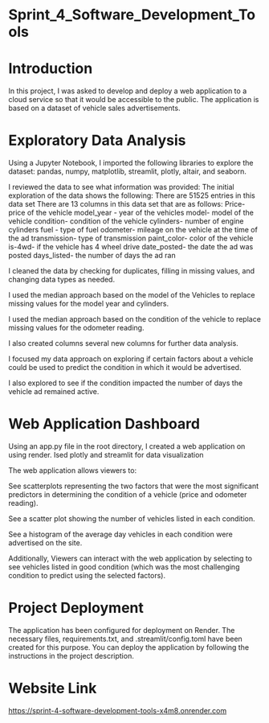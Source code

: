# Sprint_4_Software_Development_Tools

# Introduction
In this project, I was asked to develop and deploy a web application to a cloud service so that it would be accessible to the public. The application is based on a dataset of vehicle sales advertisements.

# Exploratory Data Analysis
Using a Jupyter Notebook, I imported the following libraries to explore the dataset: pandas, numpy, matplotlib, streamlit, plotly, altair, and seaborn.

I reviewed the data to see what information was provided:
The initial exploration of the data shows the following:
There are 51525 entries in this data set
There are 13 columns in this data set that are as follows:
    Price- price of the vehicle
    model_year - year of the vehicles
    model- model of the vehicle
    condition- condition of the vehicle
    cylinders- number of engine cylinders
    fuel - type of fuel
    odometer- mileage on the vehicle at the time of the ad
    transmission- type of transmission
    paint_color- color of the vehicle
    is-4wd- if the vehicle has 4 wheel drive
    date_posted- the date the ad was posted
    days_listed- the number of days the ad ran 

I cleaned the data by checking for duplicates, filling in missing values, and changing data types as needed. 

 I used the median approach based on the model of the Vehicles  to replace     
 missing values for the model year and cylinders.

 I used the median approach based on the condition of the vehicle to replace 
  missing values for the odometer reading.

I also created columns several new columns for further data analysis.

I focused my data approach on exploring if certain factors about a vehicle could be used to predict the condition in which it would be advertised.

I also explored to see if the condition impacted the number of days the vehicle ad remained active.

# Web Application Dashboard
Using an app.py file in the root directory, I created a web application on using render. Ised plotly and streamlit for data visualization

The web application allows viewers to:

  See scatterplots representing the two factors that were the most significant predictors in determining the condition of a   vehicle (price and odometer reading). 

  See a scatter plot showing the number of vehicles listed in each condition.

  See a histogram of the average day vehicles in each condition were advertised on the site. 


Additionally, Viewers can interact with the web application by selecting to see vehicles listed in good condition (which was the most challenging condition to predict using the selected factors).

# Project Deployment
The application has been configured for deployment on Render. The necessary files, requirements.txt, and .streamlit/config.toml have been created for this purpose. You can deploy the application by following the instructions in the project description. 

# Website Link
https://sprint-4-software-development-tools-x4m8.onrender.com




